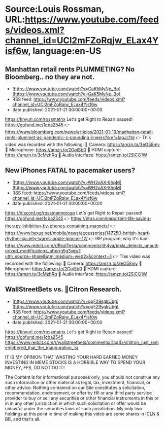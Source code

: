 # Source:Louis Rossman, URL:https://www.youtube.com/feeds/videos.xml?channel_id=UCl2mFZoRqjw_ELax4Yisf6w, language:en-US

## Manhattan retail rents PLUMMETING? No Bloomberg.. no they are not.
 - [https://www.youtube.com/watch?v=GaK5MyNp_Bo](https://www.youtube.com/watch?v=GaK5MyNp_Bo)
 - RSS feed: https://www.youtube.com/feeds/videos.xml?channel_id=UCl2mFZoRqjw_ELax4Yisf6w
 - date published: 2021-01-21 00:00:00+00:00

https://tinyurl.com/rossmatrix
Let's get Right to Repair passed! https://gofund.me/1cba2545
👉 https://www.bloomberg.com/news/articles/2021-01-19/manhattan-retail-rents-plummet-as-pandemic-s-pounding-lingers?sref=lagJc1td
👉 This video was recorded with the following:
🔵 Camera: https://amzn.to/3eO58my
🔵 Microphone: https://amzn.to/2GoiSb0
🔵 HDMI capture: https://amzn.to/3cMzhRq
🔵 Audio interface: https://amzn.to/2SiCG1W

## New iPhones FATAL to pacemaker users?
 - [https://www.youtube.com/watch?v=WH2oAX-8hpM](https://www.youtube.com/watch?v=WH2oAX-8hpM)
 - RSS feed: https://www.youtube.com/feeds/videos.xml?channel_id=UCl2mFZoRqjw_ELax4Yisf6w
 - date published: 2021-01-21 00:00:00+00:00

https://discord.gg/rossmanngroup
Let's get Right to Repair passed! https://gofund.me/1cba2545
👉 https://bhrs.com/important-life-saving-therapy-inhibition-by-phones-containing-magnets/
👉 https://www.hexus.net/mobile/news/accessories/147250-british-heart-rhythm-society-warns-apple-iphone-12/
👉 IRP program, why it's bad: https://www.reddit.com/r/RealTesla/comments/ith4va/tesla_detects_unauthorized_modifications_after/g5g3vip/?utm_source=share&utm_medium=web2x&context=3
👉 This video was recorded with the following:
🔵 Camera: https://amzn.to/3eO58my
🔵 Microphone: https://amzn.to/2GoiSb0
🔵 HDMI capture: https://amzn.to/3cMzhRq
🔵 Audio interface: https://amzn.to/2SiCG1W

## WallStreetBets vs. 💩Citron Research.
 - [https://www.youtube.com/watch?v=pgF29sgkUbg](https://www.youtube.com/watch?v=pgF29sgkUbg)
 - RSS feed: https://www.youtube.com/feeds/videos.xml?channel_id=UCl2mFZoRqjw_ELax4Yisf6w
 - date published: 2021-01-21 00:00:00+00:00

https://tinyurl.com/rossmatrix
Let's get Right to Repair passed! https://gofund.me/1cba2545
https://www.reddit.com/r/wallstreetbets/comments/l1ca4x/shitron_just_rememebered_that_the_inauguration_is/

IT IS MY OPINION THAT WASTING YOUR HARD EARNED MONEY INVESTING IN MEME STOCKS IS A HORRIBLE WAY TO SPEND YOUR MONEY, FFS, DO NOT DO IT!

The Content is for informational purposes only, you should not construe any such information or other material as legal, tax, investment, financial, or other advice. Nothing contained on our Site constitutes a solicitation, recommendation, endorsement, or offer by HII or any third party service provider to buy or sell any securities or other financial instruments in this or in in any other jurisdiction in which such solicitation or offer would be unlawful under the securities laws of such jurisdiction. My only two holdings at this point in time of making this video are some shares in ICLN & BB, and that's all.

